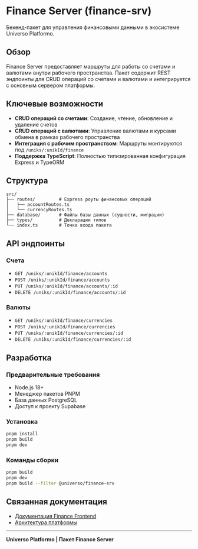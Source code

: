 # Finance Server (finance-srv)

Бекенд-пакет для управления финансовыми данными в экосистеме Universo Platformo.

## Обзор

Finance Server предоставляет маршруты для работы со счетами и валютами внутри рабочего пространства.
Пакет содержит REST эндпоинты для CRUD операций со счетами и валютами и интегрируется с основным сервером платформы.

## Ключевые возможности

- **CRUD операций со счетами**: Создание, чтение, обновление и удаление счетов
- **CRUD операций с валютами**: Управление валютами и курсами обмена в рамках рабочего пространства
- **Интеграция с рабочим пространством**: Маршруты монтируются под `/uniks/:unikId/finance`
- **Поддержка TypeScript**: Полностью типизированная конфигурация Express и TypeORM

## Структура

```
src/
├── routes/         # Express роуты финансовых операций
│   ├── accountRoutes.ts
│   └── currencyRoutes.ts
├── database/       # Файлы базы данных (сущности, миграции)
├── types/          # Декларации типов
└── index.ts        # Точка входа пакета
```

## API эндпоинты

### Счета

- `GET /uniks/:unikId/finance/accounts`
- `POST /uniks/:unikId/finance/accounts`
- `PUT /uniks/:unikId/finance/accounts/:id`
- `DELETE /uniks/:unikId/finance/accounts/:id`

### Валюты

- `GET /uniks/:unikId/finance/currencies`
- `POST /uniks/:unikId/finance/currencies`
- `PUT /uniks/:unikId/finance/currencies/:id`
- `DELETE /uniks/:unikId/finance/currencies/:id`

## Разработка

### Предварительные требования

- Node.js 18+
- Менеджер пакетов PNPM
- База данных PostgreSQL
- Доступ к проекту Supabase

### Установка

```bash
pnpm install
pnpm build
pnpm dev
```

### Команды сборки

```bash
pnpm build
pnpm dev
pnpm build --filter @universo/finance-srv
```

## Связанная документация

- [Документация Finance Frontend](../finance-frt/base/README-RU.md)
- [Архитектура платформы](../../../docs/ru/applications/README.md)

---

**Universo Platformo | Пакет Finance Server**
